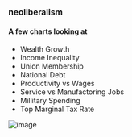 ### neoliberalism
#### A few charts looking at
- Wealth Growth
- Income Inequality
- Union Membership
- National Debt
- Productivity vs Wages
- Service vs Manufactoring Jobs
- Millitary Spending
- Top Marginal Tax Rate

![image](https://user-images.githubusercontent.com/46908343/159106708-adea01c1-cc72-402d-8947-dac01b6571c1.png)
